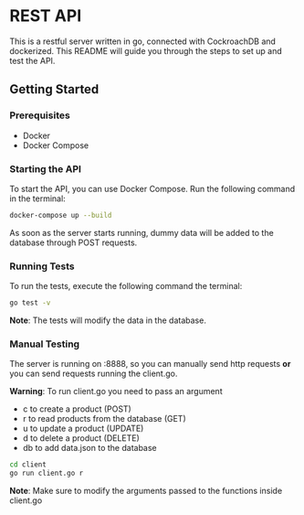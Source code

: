 ﻿# REST API

This is a restful server written in go, connected with CockroachDB and dockerized. 
This README will guide you through the steps to set up and test the API.

## Getting Started

### Prerequisites

- Docker
- Docker Compose

### Starting the API

To start the API, you can use Docker Compose. Run the following command in the terminal:

```bash
docker-compose up --build
```
As soon as the server starts running, dummy data will be added to the database through POST requests.

### Running Tests

To run the tests, execute the following command the terminal:

```bash
go test -v
```

**Note**: The tests will modify the data in the database.

### Manual Testing

The server is running on :8888, so you can manually send http requests **or** 
you can send requests running the client.go. 

**Warning**: To run client.go you need to pass an argument
- c to create a product (POST)
- r to read products from the database (GET)
- u to update a product (UPDATE)
- d to delete a product (DELETE)
- db to add data.json to the database

```bash
cd client
go run client.go r
```

**Note**: Make sure to modify the arguments passed to the functions inside client.go
